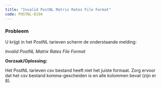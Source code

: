 ```yaml
---
title: "Invalid PostNL Matrix Rates File Format"
code: POSTNL-0194
---
```


<div class="columnLayout single" data-layout="single">
<div class="cell normal" data-type="normal">
<div class="innerCell">
<p><h3>Probleem</h3></p><p>U krijgt in het PostNL tarieven scherm de onderstaande melding:</p><p><em>Invalid PostNL Matrix Rates File Format</em></p><p><strong>Oorzaak/Oplossing:</strong></p><p>Het PostNL tarieven csv bestand heeft niet het juiste formaat. Zorg ervoor dat het csv bestand komma-gescheiden is en alle kolommen bevat (zijn er 8).</p></div>
</div>
</div>